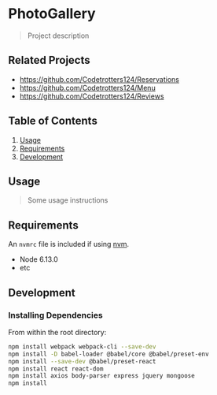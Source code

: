 # PhotoGallery

> Project description
## Related Projects

  - https://github.com/Codetrotters124/Reservations
  - https://github.com/Codetrotters124/Menu
  - https://github.com/Codetrotters124/Reviews

## Table of Contents

1. [Usage](#Usage)
1. [Requirements](#requirements)
1. [Development](#development)

## Usage

> Some usage instructions
## Requirements

An `nvmrc` file is included if using [nvm](https://github.com/creationix/nvm).

- Node 6.13.0
- etc

## Development

### Installing Dependencies

From within the root directory:

```sh
npm install webpack webpack-cli --save-dev
npm install -D babel-loader @babel/core @babel/preset-env
npm install --save-dev @babel/preset-react
npm install react react-dom
npm install axios body-parser express jquery mongoose
npm install
```
